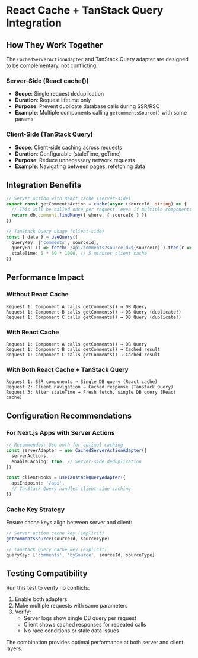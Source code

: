 # React Cache + TanStack Query Integration

## How They Work Together

The `CachedServerActionAdapter` and TanStack Query adapter are designed to be complementary, not conflicting:

### Server-Side (React cache())
- **Scope**: Single request deduplication
- **Duration**: Request lifetime only  
- **Purpose**: Prevent duplicate database calls during SSR/RSC
- **Example**: Multiple components calling `getcommentsSource()` with same params

### Client-Side (TanStack Query)
- **Scope**: Client-side caching across requests
- **Duration**: Configurable (staleTime, gcTime)
- **Purpose**: Reduce unnecessary network requests
- **Example**: Navigating between pages, refetching data

## Integration Benefits

```typescript
// Server action with React cache (server-side)
export const getCommentsAction = cache(async (sourceId: string) => {
  // This will be called once per request, even if multiple components need it
  return db.comment.findMany({ where: { sourceId } })
})

// TanStack Query usage (client-side)  
const { data } = useQuery({
  queryKey: ['comments', sourceId],
  queryFn: () => fetch(`/api/comments?sourceId=${sourceId}`).then(r => r.json()),
  staleTime: 5 * 60 * 1000, // 5 minutes client cache
})
```

## Performance Impact

### Without React Cache
```
Request 1: Component A calls getComments() → DB Query
Request 1: Component B calls getComments() → DB Query (duplicate!)  
Request 1: Component C calls getComments() → DB Query (duplicate!)
```

### With React Cache  
```
Request 1: Component A calls getComments() → DB Query  
Request 1: Component B calls getComments() → Cached result
Request 1: Component C calls getComments() → Cached result
```

### With Both React Cache + TanStack Query
```
Request 1: SSR components → Single DB query (React cache)
Request 2: Client navigation → Cached response (TanStack Query)  
Request 3: After staleTime → Fresh fetch, single DB query (React cache)
```

## Configuration Recommendations

### For Next.js Apps with Server Actions
```typescript
// Recommended: Use both for optimal caching
const serverAdapter = new CachedServerActionAdapter({
  serverActions,
  enableCaching: true, // Server-side deduplication
})

const clientHooks = useTanstackQueryAdapter({
  apiEndpoint: '/api',
  // TanStack Query handles client-side caching
})
```

### Cache Key Strategy
Ensure cache keys align between server and client:

```typescript
// Server action cache key (implicit)
getcommentsSource(sourceId, sourceType)

// TanStack Query cache key (explicit)  
queryKey: ['comments', 'bySource', sourceId, sourceType]
```

## Testing Compatibility

Run this test to verify no conflicts:

1. Enable both adapters
2. Make multiple requests with same parameters
3. Verify:
   - Server logs show single DB query per request
   - Client shows cached responses for repeated calls
   - No race conditions or stale data issues

The combination provides optimal performance at both server and client layers.